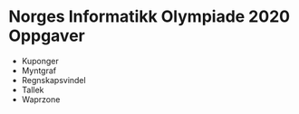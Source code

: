 # Norges Informatikk Olympiade 2020 Oppgaver
- Kuponger
- Myntgraf
- Regnskapsvindel
- Tallek
- Waprzone